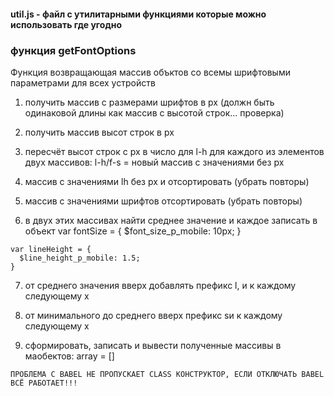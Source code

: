 #### util.js - файл с утилитарными функциями которые можно использовать где угодно

### функция getFontOptions
  Функция возвращающая массив объктов со всемы шрифтовыми параметрами для всех устройств

  1. получить массив с размерами шрифтов в рх (должн быть одинаковой длины как массив с высотой строк... проверка)
  2. получить массив высот строк в рх
  3. пересчёт высот строк с рх в число для l-h для каждого из элементов двух массивов:
    l-h/f-s = новый массив с значениями без рх

  4. массив с значениями lh без рх и отсортировать (убрать повторы)
  5. массив с значениями шрифтов отсортировать (убрать повторы)

  6. в двух этих массивах найти среднее значение и каждое записать в объект
    var fontSize  = {
      $font_size_p_mobile: 10px;
    }

    var lineHeight = {
      $line_height_p_mobile: 1.5;
    }

  7. от среднего значения вверх добавлять префикс l, и к каждому следующему х
  8. от минимального до среднего вверх префикс sи к каждому следующему х 

  4. сформировать, записать и вывести полученные массивы в маобектов: 
    array = []

    ПРОБЛЕМА С BABEL НЕ ПРОПУСКАЕТ CLASS КОНСТРУКТОР, ЕСЛИ ОТКЛЮЧАТЬ BABEL ВСЁ РАБОТАЕТ!!!
